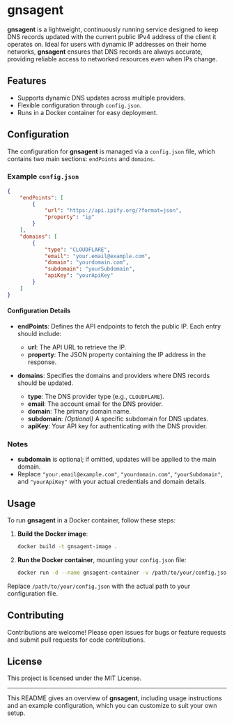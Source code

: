 # gnsagent

**gnsagent** is a lightweight, continuously running service designed to keep DNS records updated with the current public IPv4 address of the client it operates on. Ideal for users with dynamic IP addresses on their home networks, **gnsagent** ensures that DNS records are always accurate, providing reliable access to networked resources even when IPs change.


## Features

- Supports dynamic DNS updates across multiple providers.
- Flexible configuration through `config.json`.
- Runs in a Docker container for easy deployment.

## Configuration

The configuration for **gnsagent** is managed via a `config.json` file, which contains two main sections: `endPoints` and `domains`.

### Example `config.json`

```json
{
    "endPoints": [
        {
            "url": "https://api.ipify.org/?format=json",
            "property": "ip"
        }
    ],
    "domains": [
        {
            "type": "CLOUDFLARE",
            "email": "your.email@example.com",
            "domain": "yourdomain.com",
            "subdomain": "yourSubdomain",
            "apiKey": "yourApiKey"
        }
    ]
}
```

#### Configuration Details

- **endPoints**: Defines the API endpoints to fetch the public IP. Each entry should include:
  - **url**: The API URL to retrieve the IP.
  - **property**: The JSON property containing the IP address in the response.

- **domains**: Specifies the domains and providers where DNS records should be updated.
  - **type**: The DNS provider type (e.g., `CLOUDFLARE`).
  - **email**: The account email for the DNS provider.
  - **domain**: The primary domain name.
  - **subdomain**: *(Optional)* A specific subdomain for DNS updates.
  - **apiKey**: Your API key for authenticating with the DNS provider.

### Notes

- **subdomain** is optional; if omitted, updates will be applied to the main domain.
- Replace `"your.email@example.com"`, `"yourdomain.com"`, `"yourSubdomain"`, and `"yourApiKey"` with your actual credentials and domain details.

## Usage

To run **gnsagent** in a Docker container, follow these steps:

1. **Build the Docker image**:
    ```bash
    docker build -t gnsagent-image .
    ```

2. **Run the Docker container**, mounting your `config.json` file:
    ```bash
    docker run -d --name gnsagent-container -v /path/to/your/config.json:/app/config.json gnsagent-image
    ```

Replace `/path/to/your/config.json` with the actual path to your configuration file.

## Contributing

Contributions are welcome! Please open issues for bugs or feature requests and submit pull requests for code contributions.

## License

This project is licensed under the MIT License.

--- 

This README gives an overview of **gnsagent**, including usage instructions and an example configuration, which you can customize to suit your own setup.